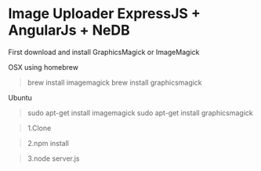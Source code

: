 # Image Uploader ExpressJS + AngularJs + NeDB

First download and install GraphicsMagick or ImageMagick

OSX using homebrew

>brew install imagemagick
>brew install graphicsmagick

Ubuntu
>sudo apt-get install imagemagick
>sudo apt-get install graphicsmagick

>1.Clone

>2.npm install

>3.node server.js
